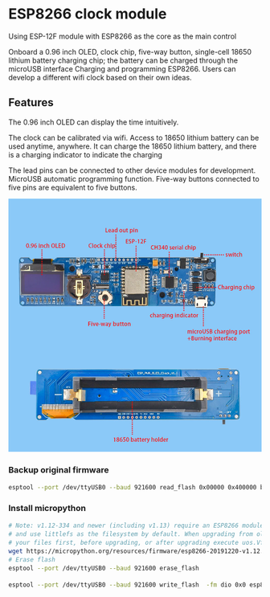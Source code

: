 # ESP8266 clock module

Using ESP-12F module with ESP8266 as the core as the main control

Onboard a 0.96 inch OLED, clock chip, five-way button, single-cell 18650 lithium battery charging chip; the battery can be charged through the microUSB interface Charging and programming ESP8266. Users can develop a different wifi clock based on their own ideas.

## Features

The 0.96 inch OLED can display the time intuitively.

The clock can be calibrated via wifi. Access to 18650 lithium battery can be used anytime, anywhere. It can charge the 18650 lithium battery, and there is a charging indicator to indicate the charging

The lead pins can be connected to other device modules for development. MicroUSB automatic programming function. Five-way buttons connected to five pins are equivalent to five buttons.

![esp8266](esp8266.jpg?raw=true "esp8266")

### Backup original firmware
```bash
esptool --port /dev/ttyUSB0 --baud 921600 read_flash 0x00000 0x400000 backup.img
```

### Install micropython

```bash
# Note: v1.12-334 and newer (including v1.13) require an ESP8266 module with 2MiB of flash or more,
# and use littlefs as the filesystem by default. When upgrading from older firmware please backup
# your files first, before upgrading, or after upgrading execute uos.VfsLfs2.mkfs(bdev).
wget https://micropython.org/resources/firmware/esp8266-20191220-v1.12.bin
# Erase flash
esptool --port /dev/ttyUSB0 --baud 921600 erase_flash

esptool --port /dev/ttyUSB0 --baud 921600 write_flash  -fm dio 0x0 esp8266-20191220-v1.12.bin
```
